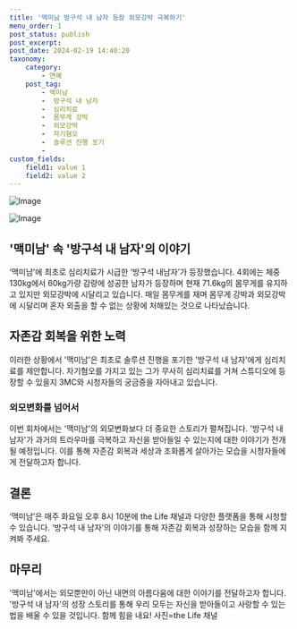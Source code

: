 ```yaml
---
title: '맥미남 방구석 내 남자 등장 외모강박 극복하기'
menu_order: 1
post_status: publish
post_excerpt: 
post_date: 2024-02-19 14:40:20
taxonomy:
    category:
        - 연예
    post_tag:
        - 맥미남
        -  방구석 내 남자
        -  심리치료
        -  몸무게 강박
        -  외모강박
        -  자기혐오
        -  솔루션 진행 포기
        - 
custom_fields:
    field1: value 1
    field2: value 2
---
```


![Image](https://ssl.pstatic.net/mimgnews/image/311/2024/02/13/0001690964_001_20240213125103915.jpg?type=w540)

![Image](https://mimgnews.pstatic.net/image/311/2024/02/13/0001690964_002_20240213125103950.jpg?type=w540)

## '맥미남' 속 '방구석 내 남자'의 이야기
‘맥미남’에 최초로 심리치료가 시급한 ‘방구석 내남자’가 등장했습니다. 4회에는 체중 130kg에서 60kg가량 감량에 성공한 남자가 등장하며 현재 71.6kg의 몸무게를 유지하고 있지만 외모강박에 시달리고 있습니다. 매일 몸무게를 재며 몸무게 강박과 외모강박에 시달리며 혼자 외출을 할 수 없는 상황에 처해있는 것으로 나타났습니다.
## 자존감 회복을 위한 노력
이러한 상황에서 '맥미남'은 최초로 솔루션 진행을 포기한 '방구석 내 남자'에게 심리치료를 제안합니다. 자기혐오를 가지고 있는 그가 무사히 심리치료를 거쳐 스튜디오에 등장할 수 있을지 3MC와 시청자들의 궁금증을 자아내고 있습니다.
### 외모변화를 넘어서
이번 회차에서는 '맥미남'의 외모변화보다 더 중요한 스토리가 펼쳐집니다. '방구석 내 남자'가 과거의 트라우마를 극복하고 자신을 받아들일 수 있는지에 대한 이야기가 전개될 예정입니다. 이를 통해 자존감 회복과 세상과 조화롭게 살아가는 모습을 시청자들에게 전달하고자 합니다.
## 결론
‘맥미남’은 매주 화요일 오후 8시 10분에 the Life 채널과 다양한 플랫폼을 통해 시청할 수 있습니다. ‘방구석 내 남자’의 이야기를 통해 자존감 회복과 성장하는 모습을 함께 지켜봐 주세요.
## 마무리
'맥미남'에서는 외모뿐만이 아닌 내면의 아름다움에 대한 이야기를 전달하고자 합니다. '방구석 내 남자'의 성장 스토리를 통해 우리 모두는 자신을 받아들이고 사랑할 수 있는 법을 배울 수 있을 것입니다. 함께 힘을 내요!
사진=the Life 채널
